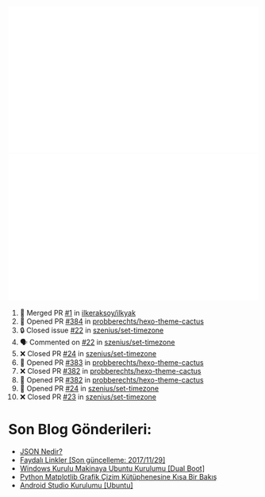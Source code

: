 ![Overview](https://raw.githubusercontent.com/bumb7ebee/github-stats-transparent/output/generated/overview.svg) ![Most Used Languages](https://github.com/bumb7ebee/github-stats-transparent/blob/output/generated/languages.svg)

<!--START_SECTION:activity-->
1. 🎉 Merged PR [#1](https://github.com/ilkeraksoy/ilkyak/pull/1) in [ilkeraksoy/ilkyak](https://github.com/ilkeraksoy/ilkyak)
2. 💪 Opened PR [#384](https://github.com/probberechts/hexo-theme-cactus/pull/384) in [probberechts/hexo-theme-cactus](https://github.com/probberechts/hexo-theme-cactus)
3. 🔒 Closed issue [#22](https://github.com/szenius/set-timezone/issues/22) in [szenius/set-timezone](https://github.com/szenius/set-timezone)
4. 🗣 Commented on [#22](https://github.com/szenius/set-timezone/issues/22#issuecomment-2112270112) in [szenius/set-timezone](https://github.com/szenius/set-timezone)
5. ❌ Closed PR [#24](https://github.com/szenius/set-timezone/pull/24) in [szenius/set-timezone](https://github.com/szenius/set-timezone)
6. 💪 Opened PR [#383](https://github.com/probberechts/hexo-theme-cactus/pull/383) in [probberechts/hexo-theme-cactus](https://github.com/probberechts/hexo-theme-cactus)
7. ❌ Closed PR [#382](https://github.com/probberechts/hexo-theme-cactus/pull/382) in [probberechts/hexo-theme-cactus](https://github.com/probberechts/hexo-theme-cactus)
8. 💪 Opened PR [#382](https://github.com/probberechts/hexo-theme-cactus/pull/382) in [probberechts/hexo-theme-cactus](https://github.com/probberechts/hexo-theme-cactus)
9. 💪 Opened PR [#24](https://github.com/szenius/set-timezone/pull/24) in [szenius/set-timezone](https://github.com/szenius/set-timezone)
10. ❌ Closed PR [#23](https://github.com/szenius/set-timezone/pull/23) in [szenius/set-timezone](https://github.com/szenius/set-timezone)
<!--END_SECTION:activity-->

# Son Blog Gönderileri:
<!-- ilkeraksoy.dev:START -->
- [JSON Nedir?](https://ilkeraksoy.dev/json-nedir/)
- [Faydalı Linkler [Son güncelleme: 2017/11/29]](https://ilkeraksoy.dev/faydali-linkler/)
- [Windows Kurulu Makinaya Ubuntu Kurulumu [Dual Boot]](https://ilkeraksoy.dev/windows-kurulu-makinaya-ubuntu-kurulumu-dual-boot/)
- [Python Matplotlib Grafik Çizim Kütüphenesine Kısa Bir Bakış](https://ilkeraksoy.dev/python-matplotlib-grafik-cizim-kutuphanesine-kisa-bir-bakis/)
- [Android Studio Kurulumu [Ubuntu]](https://ilkeraksoy.dev/android-studio-kurulumu-ubuntu/)
<!-- ilkeraksoy.dev:END -->

